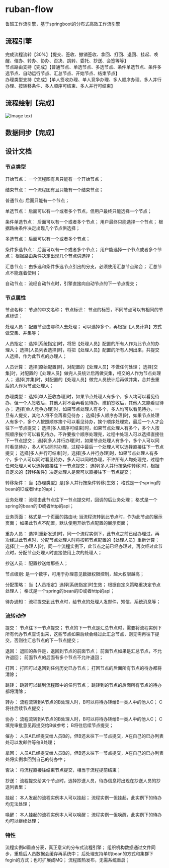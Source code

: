 # ruban-flow
鲁班工作流引擎，基于springboot的分布式高效工作流引擎
## 流程引擎
完成流程流转【30%】【提交、签收、撤销签收、拿回、打回、退回、挂起、唤醒、催办、转办、协办、否决、跳转、委托、抄送、会签等等】  
节点路由支持【完成】【普通节点、单选节点、多选节点、条件单选节点、条件多选节点、自动运行节点、汇总节点、开始节点、结束节点】  
办理类型支持【完成】【单人签收办理、单人竞争办理、多人顺序办理、多人并行办理、按转移条件、多人顺序可结束、多人并行可结束】  
## 流程绘制【完成】
![Image text](https://github.com/figuewang/ruban-flow/blob/master/ruban-studio/src/main/resources/static/images/studio2.png)
## 数据同步【完成】

## 设计文档
### 节点类型
开始节点：
一个流程图有且只能有一个开始节点； 

结束节点：
一个流程图有且只能有一个结束节点；

普通节点:
后面只能有一个节点；

单选节点：
后面可以有一个或者多个节点，但用户最终只能选择一个节点；

条件单选节点：
后面可以有一个或者多个节点；
用户最终只能选择一个节点；
根据路由条件决定出现几个节点供选择；

多选节点：
后面可以有一个或者多个节点；

条件多选节点：
后面可以有一个或者多个节点；
用户能选择一个节点或者多个节点；
根据路由条件决定出现几个节点供选择；

汇总节点：
由多选和条件多选节点引出的分支，必须使用汇总节点聚合；
汇总节点不能连着使用；

自动节点：
流经自动节点时，引擎直接向自动节点的下一节点提交；

### 节点属性
节点名称：
节点的中文名称；
节点标识：
节点的标签，不同节点可以有相同的节点标识；

处理人员：
配置节点由哪种人去处理；
可以选择多个，再根据【人员计算】方式做交集、并集等；

人员指定：
选择[系统指定]时，将把【处理人员】配置的所有人作为此节点的办理人；
选择[人员列表选择]时，将把【处理人员】配置的所有人列出来，共提交人选择，作为此节点的办理人；

人员计算：
选择[原始配置]时，对配置的【处理人员】不做任何处理；
选择[交集]时，对配置的【处理人员】做完人员统计后再做交集，相交的人作为节点处理人；
选择[并集]时，对配置的【处理人员】做完人员统计后再做并集，合并去重后的人作为节点处理人；

办理类型：
选择[单人签收办理]时，如果节点处理人有多个，多人均可以看见待办，但一个人签收后，其他人将不会再看见待办，撤销签收后，其他人又能看见待办； 
选择[单人竞争办理]时，如果节点处理人有多个，多人均可以看见待办，一旦有人提交，其他人将不会再看见待办； 
选择[多人顺序办理]时，如果节点处理人有多个，多个人按照顺序挨个可以看见待办，挨个顺序处理完，最后一个人才会往下一节点提交； 
选择[多人顺序可结束]时，如果节点处理人有多个，多个人按照顺序挨个可以看见待办，不许要挨个顺序处理完，过程中处理人可以选择直接往下一节点提交； 
选择[多人并行办理]时，如果节点处理人有多个，多个人可以同时看见待办，多人可以同时办理，过程中最后一个处理人可以选择直接往下一节点提交； 
选择[多人并行可结束]时，选择[多人并行办理]时，如果节点处理人有多个，多个人可以同时看见待办，多人可以同时办理，不许所有人均处理完，过程中任何处理人可以选择直接往下一节点提交； 
选择[多人并行按条件转移]时，根据自定义的【转移条件】决定处理人是否可以直接往下一节点提交； 

转移条件：
当【办理类型】是[多人并行按条件转移]生效；
格式是一个spring的bean的ID或者http的api；

业务处理：
流程由此节点往下一节点提交时，回调的后业务处理；
格式是一个spring的bean的ID或者http的api；

业务页面：
格式是一个页面的路由id;
当流程流转到此节点时，作为此节点的展示页面；
如果此节点不配置，默认使用开始节点配置的展示页面；

重办人员：
选择[重新发送]时，同一个流程实例下，此节点之前已经办理过，再次经过此节点时，分配节点处理人时将按照节点配置的【处理人员】重新计算；
选择[上一办理人]时，同一个流程实例下，此节点之前已经办理过，再次经过此节点时，分配节点处理人时直接使用上次的处理人；

抄送人员：
配置抄送给那些人；

节点级别:
是一个数字，可用于办理意见数据权限控制，越大权限越高；

分配策略：
当【人员指定】选择[系统指定]时生效； 
根据自定义策略重决定节点处理人； 
格式是一个spring的bean的ID或者http的api；

待办通知：
流程提交到此节点时，给节点的处理人发邮件，短信，系统消息等；

### 流转动作
提交：
节点往下一节点提交；
节点的下一节点是汇总节点时，需要将流程实例下所有代办节点查询出来，这些节点如果后续会经过此汇总节点，则无需再往下提交，否则往汇总节点的下一节点提交；

退回：
退回的条件是，退回到节点的前面节点；
前面节点如果是汇总节点，不允许退回；
前面节点的后面有多个节点不允许退回；

打回：
打回可以退回到任何历史已办节点；
打回节点的后面所有节点的待办都将清除；

跳转：
跳转可以跳到流程图中的任何节点；
跳转到的节点的后面所有节点的待办都将清除；

转办：
流程流转到A节点的B处理人时，B可以将待办转给B一类人中的他人C；
C将往后续节点提交；

协办：
流程流转到A节点的B处理人时，B可以将待办转给B一类人中的他人C；
C填完审批意见再提交给B做参考；
B将往后续节点提交；

催办：
人员A已经提交给人员B的，但B还未往下一节点提交，A在自己的已办列表处可以发邮件等催B处理；

拿回：
人员A已经提交给人员B的，但B还未往下一节点提交，A在自己的已办列表处将实例拿回到自己的待办中；

否决：
将流程直接往结束节点提交，相当于流程提前结束；

抄送：
流程提交给某个节点时，选择抄送人员，待办信息将出现在抄送人员的抄送列表里；

挂起：
本人发起的流程实例本人可以挂起；
流程实例一但挂起，此实例下的待办均无法处理；

唤醒：
本人挂起的流程实例本人可以唤醒；
流程实例一但唤醒，此实例下的待办均可以继续处理；


### 特性
流程实例id垂直分表，真正意义的分布式流程引擎；
组织机构数据通过文件同步，重启后人员数据会缓存再系统中；
后处理支持单机bean的方式和集群下fegin的方式；也可扩展成MQ；
流程图热发布，无需系统重启；



